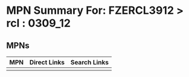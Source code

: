 



# MPN Summary For: FZERCL3912 > rcl : 0309_12

## MPNs
  

|MPN|Direct Links|Search Links|
| :--- | :--- | :--- |
||||
